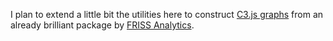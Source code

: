 I plan to extend a little bit the utilities here to construct [C3.js graphs](http://c3js.org/) from an already brilliant package by [FRISS Analytics](https://github.com/FrissAnalytics/shinyJsTutorials). 
